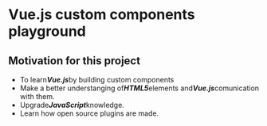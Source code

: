 # Vue.js custom components playground
## Motivation for this project
* To learn***Vue.js***by building custom components
* Make a better understanging of***HTML5***elements and***Vue.js***comunication with them.
* Upgrade***JavaScript***knowledge.
* Learn how open source plugins are made.
